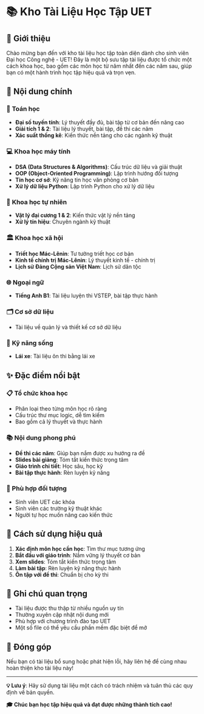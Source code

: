 # 📚 Kho Tài Liệu Học Tập UET

## 🎯 Giới thiệu

Chào mừng bạn đến với kho tài liệu học tập toàn diện dành cho sinh viên Đại học Công nghệ - UET! Đây là một bộ sưu tập tài liệu được tổ chức một cách khoa học, bao gồm các môn học từ năm nhất đến các năm sau, giúp bạn có một hành trình học tập hiệu quả và trọn vẹn.

## 📖 Nội dung chính

### 🔢 **Toán học**
- **Đại số tuyến tính**: Lý thuyết đầy đủ, bài tập từ cơ bản đến nâng cao
- **Giải tích 1 & 2**: Tài liệu lý thuyết, bài tập, đề thi các năm
- **Xác suất thống kê**: Kiến thức nền tảng cho các ngành kỹ thuật

### 💻 **Khoa học máy tính**
- **DSA (Data Structures & Algorithms)**: Cấu trúc dữ liệu và giải thuật
- **OOP (Object-Oriented Programming)**: Lập trình hướng đối tượng
- **Tin học cơ sở**: Kỹ năng tin học văn phòng cơ bản
- **Xử lý dữ liệu Python**: Lập trình Python cho xử lý dữ liệu

### 🔬 **Khoa học tự nhiên**
- **Vật lý đại cương 1 & 2**: Kiến thức vật lý nền tảng
- **Xử lý tín hiệu**: Chuyên ngành kỹ thuật

### 🏛️ **Khoa học xã hội**
- **Triết học Mác-Lênin**: Tư tưởng triết học cơ bản
- **Kinh tế chính trị Mác-Lênin**: Lý thuyết kinh tế - chính trị
- **Lịch sử Đảng Cộng sản Việt Nam**: Lịch sử dân tộc

### 🌐 **Ngoại ngữ**
- **Tiếng Anh B1**: Tài liệu luyện thi VSTEP, bài tập thực hành

### 🗂️ **Cơ sở dữ liệu**
- Tài liệu về quản lý và thiết kế cơ sở dữ liệu

### 🚗 **Kỹ năng sống**
- **Lái xe**: Tài liệu ôn thi bằng lái xe

## ✨ **Đặc điểm nổi bật**

### 📋 Tổ chức khoa học
- Phân loại theo từng môn học rõ ràng
- Cấu trúc thư mục logic, dễ tìm kiếm
- Bao gồm cả lý thuyết và thực hành

### 📚 Nội dung phong phú
- **Đề thi các năm**: Giúp bạn nắm được xu hướng ra đề
- **Slides bài giảng**: Tóm tắt kiến thức trọng tâm
- **Giáo trình chi tiết**: Học sâu, học kỹ
- **Bài tập thực hành**: Rèn luyện kỹ năng

### 🎯 Phù hợp đối tượng
- Sinh viên UET các khóa
- Sinh viên các trường kỹ thuật khác
- Người tự học muốn nâng cao kiến thức

## 🚀 **Cách sử dụng hiệu quả**

1. **Xác định môn học cần học**: Tìm thư mục tương ứng
2. **Bắt đầu với giáo trình**: Nắm vững lý thuyết cơ bản
3. **Xem slides**: Tóm tắt kiến thức trọng tâm
4. **Làm bài tập**: Rèn luyện kỹ năng thực hành
5. **Ôn tập với đề thi**: Chuẩn bị cho kỳ thi

## 📝 **Ghi chú quan trọng**

- Tài liệu được thu thập từ nhiều nguồn uy tín
- Thường xuyên cập nhật nội dung mới
- Phù hợp với chương trình đào tạo UET
- Một số file có thể yêu cầu phần mềm đặc biệt để mở

## 🤝 **Đóng góp**

Nếu bạn có tài liệu bổ sung hoặc phát hiện lỗi, hãy liên hệ để cùng nhau hoàn thiện kho tài liệu này!

---

**💡 Lưu ý**: Hãy sử dụng tài liệu một cách có trách nhiệm và tuân thủ các quy định về bản quyền.

**🎓 Chúc bạn học tập hiệu quả và đạt được những thành tích cao!**